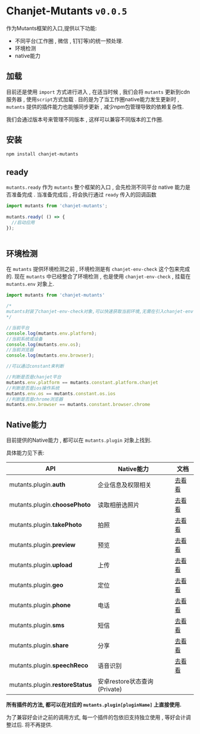 # Chanjet-Mutants `v0.0.5`

作为Mutants框架的入口,提供以下功能:

- 不同平台(工作圈 , 微信 , 钉钉等)的统一预处理.
- 环境检测
- native能力



## 加载

目前还是使用 `import` 方式进行进入 , 在适当时候 , 我们会将 `mutants` 更新到cdn服务器 , 使用`script`方式加载 . 目的是为了当工作圈native能力发生更新时 , `mutants` 提供的插件能力也能够同步更新 , 减少npm包管理导致的依赖复杂性.

我们会通过版本号来管理不同版本 , 这样可以兼容不同版本的工作圈.



## 安装

```shell
npm install chanjet-mutants
```



## ready

`mutants.ready` 作为 `mutants` 整个框架的入口 , 会先检测不同平台 native 能力是否准备完成 . 当准备完成后 , 将会执行通过 `ready` 传入的回调函数



```javascript
import mutants from 'chanjet-mutants';
  
mutants.ready( () => {
  //启动应用
});
  

```



## 环境检测

在 `mutants` 提供环境检测之前 , 环境检测是有 `chanjet-env-check` 这个包来完成的. 现在 `mutants` 中已经整合了环境检测 , 也是使用 `chanjet-env-check` , 挂载在 `mutants.env` 对象上. 

```javascript
import mutants from 'chanjet-mutants'

/*
mutants封装了chanjet-env-check对象,可以快速获取当前环境,无需在引入chanjet-env-check包,详见接口文档
*/

//当前平台
console.log(mutants.env.platform);
//当前系统或设备
console.log(mutants.env.os);
//当前浏览器
console.log(mutants.env.browser);

//可以通过constant来判断

//判断是否是chanjet平台
mutants.env.platform == mutants.constant.platform.chanjet
//判断是否是ios操作系统
mutants.env.os == mutants.constant.os.ios
//判断是否是chrome浏览器
mutants.env.browser == mutants.constant.browser.chrome
```



## Native能力

目前提供的Native能力 , 都可以在 `mutants.plugin` 对象上找到. 

具体能力见下表:

| API                              | Native能力               | 文档                                    |
| -------------------------------- | ---------------------- | ------------------------------------- |
| mutants.plugin.**auth**          | 企业信息及权限相关              | [去看看](chanjet-plugin-auth.md)         |
| mutants.plugin.**choosePhoto**   | 读取相册选照片                | [去看看](chanjet-plugin-choose-photo.md) |
| mutants.plugin.**takePhoto**     | 拍照                     | [去看看](chanjet-plugin-take-photo.md)   |
| mutants.plugin.**preview**       | 预览                     | [去看看](chanjet-plugin-preview.md)      |
| mutants.plugin.**upload**        | 上传                     | [去看看](chanjet-plugin-upload.md)       |
| mutants.plugin.**geo**           | 定位                     | [去看看](chanjet-plugin-geo.md)          |
| mutants.plugin.**phone**         | 电话                     | [去看看](chanjet-plugin-phone-call.md)   |
| mutants.plugin.**sms**           | 短信                     | [去看看](chanjet-plugin-sms.md)          |
| mutants.plugin.**share**         | 分享                     | [去看看](chanjet-plugin-share.md)        |
| mutants.plugin.**speechReco**    | 语音识别                   | [去看看](chanjet-plugin-speech-reco.md)  |
| mutants.plugin.**restoreStatus** | 安卓restore状态查询(Private) |                                       |



**所有插件的方法, 都可以在对应的 `mutants.plugin[pluginName]` 上直接使用.**

为了兼容好会计之前的调用方式, 每一个插件的包依旧支持独立使用 , 等好会计调整过后. 将不再提供.












